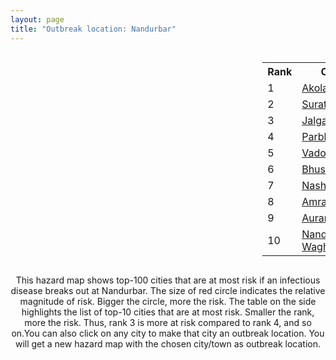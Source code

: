 ```yaml
---
layout: page
title: "Outbreak location: Nandurbar"
---
```

<div style="width: 100%; overflow: auto;">
<div style="width: 75%; float: left;">
<div id="mapid">
<script src="https://buda-magenta.github.io/hazard_map/load_map.js"></script>

<script>
var marker_outbreak = L.marker([21.365999, 74.284004],{"autoPan": true}).addTo(map); marker_outbreak.bindTooltip("Nandurbar").openTooltip();

var circle_1 = L.circle([20.761862, 77.192172], {"pane": "markerPane", "color": "red", "fill": true, "fillOpacity": 0.2, "fillRule": "evenodd", "lineCap": "round", "lineJoin": "round", "opacity": 1.0, "radius": 217238, "stroke": true, "weight": 3}).addTo(map);
circle_1.bindTooltip("Akola<br>rank: 1<br>hazard index: 0.217239")
circle_1.bindPopup('<a href="https://buda-magenta.github.io/hazard_map/Akola">Akola</a>')

var circle_2 = L.circle([21.170200, 72.831100], {"pane": "markerPane", "color": "red", "fill": true, "fillOpacity": 0.2, "fillRule": "evenodd", "lineCap": "round", "lineJoin": "round", "opacity": 1.0, "radius": 42120, "stroke": true, "weight": 3}).addTo(map);
circle_2.bindTooltip("Surat<br>rank: 2<br>hazard index: 0.042121")
circle_2.bindPopup('<a href="https://buda-magenta.github.io/hazard_map/Surat">Surat</a>')

var circle_3 = L.circle([20.843512, 75.525927], {"pane": "markerPane", "color": "red", "fill": true, "fillOpacity": 0.2, "fillRule": "evenodd", "lineCap": "round", "lineJoin": "round", "opacity": 1.0, "radius": 28549, "stroke": true, "weight": 3}).addTo(map);
circle_3.bindTooltip("Jalgaon<br>rank: 3<br>hazard index: 0.028550")
circle_3.bindPopup('<a href="https://buda-magenta.github.io/hazard_map/Jalgaon">Jalgaon</a>')

var circle_4 = L.circle([19.290314, 76.602903], {"pane": "markerPane", "color": "red", "fill": true, "fillOpacity": 0.2, "fillRule": "evenodd", "lineCap": "round", "lineJoin": "round", "opacity": 1.0, "radius": 17921, "stroke": true, "weight": 3}).addTo(map);
circle_4.bindTooltip("Parbhani<br>rank: 4<br>hazard index: 0.017921")
circle_4.bindPopup('<a href="https://buda-magenta.github.io/hazard_map/Parbhani">Parbhani</a>')

var circle_5 = L.circle([22.297314, 73.194257], {"pane": "markerPane", "color": "red", "fill": true, "fillOpacity": 0.2, "fillRule": "evenodd", "lineCap": "round", "lineJoin": "round", "opacity": 1.0, "radius": 12074, "stroke": true, "weight": 3}).addTo(map);
circle_5.bindTooltip("Vadodara<br>rank: 5<br>hazard index: 0.012074")
circle_5.bindPopup('<a href="https://buda-magenta.github.io/hazard_map/Vadodara">Vadodara</a>')

var circle_6 = L.circle([20.993276, 75.839983], {"pane": "markerPane", "color": "red", "fill": true, "fillOpacity": 0.2, "fillRule": "evenodd", "lineCap": "round", "lineJoin": "round", "opacity": 1.0, "radius": 11669, "stroke": true, "weight": 3}).addTo(map);
circle_6.bindTooltip("Bhusawal<br>rank: 6<br>hazard index: 0.011669")
circle_6.bindPopup('<a href="https://buda-magenta.github.io/hazard_map/Bhusawal">Bhusawal</a>')

var circle_7 = L.circle([20.011247, 73.790236], {"pane": "markerPane", "color": "red", "fill": true, "fillOpacity": 0.2, "fillRule": "evenodd", "lineCap": "round", "lineJoin": "round", "opacity": 1.0, "radius": 10379, "stroke": true, "weight": 3}).addTo(map);
circle_7.bindTooltip("Nashik<br>rank: 7<br>hazard index: 0.010380")
circle_7.bindPopup('<a href="https://buda-magenta.github.io/hazard_map/Nashik">Nashik</a>')

var circle_8 = L.circle([21.154541, 77.644296], {"pane": "markerPane", "color": "red", "fill": true, "fillOpacity": 0.2, "fillRule": "evenodd", "lineCap": "round", "lineJoin": "round", "opacity": 1.0, "radius": 8374, "stroke": true, "weight": 3}).addTo(map);
circle_8.bindTooltip("Amravati<br>rank: 8<br>hazard index: 0.008375")
circle_8.bindPopup('<a href="https://buda-magenta.github.io/hazard_map/Amravati">Amravati</a>')

var circle_9 = L.circle([19.877263, 75.339024], {"pane": "markerPane", "color": "red", "fill": true, "fillOpacity": 0.2, "fillRule": "evenodd", "lineCap": "round", "lineJoin": "round", "opacity": 1.0, "radius": 8203, "stroke": true, "weight": 3}).addTo(map);
circle_9.bindTooltip("Aurangabad<br>rank: 9<br>hazard index: 0.008203")
circle_9.bindPopup('<a href="https://buda-magenta.github.io/hazard_map/Aurangabad">Aurangabad</a>')

var circle_10 = L.circle([19.169335, 77.311013], {"pane": "markerPane", "color": "red", "fill": true, "fillOpacity": 0.2, "fillRule": "evenodd", "lineCap": "round", "lineJoin": "round", "opacity": 1.0, "radius": 5982, "stroke": true, "weight": 3}).addTo(map);
circle_10.bindTooltip("Nanded Waghala<br>rank: 10<br>hazard index: 0.005982")
circle_10.bindPopup('<a href="https://buda-magenta.github.io/hazard_map/Nanded_Waghala">Nanded Waghala</a>')

var circle_11 = L.circle([21.149813, 79.082056], {"pane": "markerPane", "color": "red", "fill": true, "fillOpacity": 0.2, "fillRule": "evenodd", "lineCap": "round", "lineJoin": "round", "opacity": 1.0, "radius": 3622, "stroke": true, "weight": 3}).addTo(map);
circle_11.bindTooltip("Nagpur<br>rank: 11<br>hazard index: 0.003622")
circle_11.bindPopup('<a href="https://buda-magenta.github.io/hazard_map/Nagpur">Nagpur</a>')

var circle_12 = L.circle([20.259399, 76.976203], {"pane": "markerPane", "color": "red", "fill": true, "fillOpacity": 0.2, "fillRule": "evenodd", "lineCap": "round", "lineJoin": "round", "opacity": 1.0, "radius": 3535, "stroke": true, "weight": 3}).addTo(map);
circle_12.bindTooltip("Malegaon<br>rank: 12<br>hazard index: 0.003536")
circle_12.bindPopup('<a href="https://buda-magenta.github.io/hazard_map/Malegaon">Malegaon</a>')

var circle_13 = L.circle([19.075990, 72.877393], {"pane": "markerPane", "color": "red", "fill": true, "fillOpacity": 0.2, "fillRule": "evenodd", "lineCap": "round", "lineJoin": "round", "opacity": 1.0, "radius": 2970, "stroke": true, "weight": 3}).addTo(map);
circle_13.bindTooltip("Mumbai<br>rank: 13<br>hazard index: 0.002971")
circle_13.bindPopup('<a href="https://buda-magenta.github.io/hazard_map/Mumbai">Mumbai</a>')

var circle_14 = L.circle([20.030976, 79.358139], {"pane": "markerPane", "color": "red", "fill": true, "fillOpacity": 0.2, "fillRule": "evenodd", "lineCap": "round", "lineJoin": "round", "opacity": 1.0, "radius": 2729, "stroke": true, "weight": 3}).addTo(map);
circle_14.bindTooltip("Chandrapur<br>rank: 14<br>hazard index: 0.002729")
circle_14.bindPopup('<a href="https://buda-magenta.github.io/hazard_map/Chandrapur">Chandrapur</a>')

var circle_15 = L.circle([16.850253, 74.594888], {"pane": "markerPane", "color": "red", "fill": true, "fillOpacity": 0.2, "fillRule": "evenodd", "lineCap": "round", "lineJoin": "round", "opacity": 1.0, "radius": 2541, "stroke": true, "weight": 3}).addTo(map);
circle_15.bindTooltip("Sangli<br>rank: 15<br>hazard index: 0.002542")
circle_15.bindPopup('<a href="https://buda-magenta.github.io/hazard_map/Sangli">Sangli</a>')

var circle_16 = L.circle([20.825623, 78.613146], {"pane": "markerPane", "color": "red", "fill": true, "fillOpacity": 0.2, "fillRule": "evenodd", "lineCap": "round", "lineJoin": "round", "opacity": 1.0, "radius": 2229, "stroke": true, "weight": 3}).addTo(map);
circle_16.bindTooltip("Wardha<br>rank: 16<br>hazard index: 0.002230")
circle_16.bindPopup('<a href="https://buda-magenta.github.io/hazard_map/Wardha">Wardha</a>')

var circle_17 = L.circle([23.021624, 72.579707], {"pane": "markerPane", "color": "red", "fill": true, "fillOpacity": 0.2, "fillRule": "evenodd", "lineCap": "round", "lineJoin": "round", "opacity": 1.0, "radius": 2026, "stroke": true, "weight": 3}).addTo(map);
circle_17.bindTooltip("Ahmedabad<br>rank: 17<br>hazard index: 0.002027")
circle_17.bindPopup('<a href="https://buda-magenta.github.io/hazard_map/Ahmedabad">Ahmedabad</a>')

var circle_18 = L.circle([21.818774, 75.606458], {"pane": "markerPane", "color": "red", "fill": true, "fillOpacity": 0.2, "fillRule": "evenodd", "lineCap": "round", "lineJoin": "round", "opacity": 1.0, "radius": 1969, "stroke": true, "weight": 3}).addTo(map);
circle_18.bindTooltip("Khargone<br>rank: 18<br>hazard index: 0.001969")
circle_18.bindPopup('<a href="https://buda-magenta.github.io/hazard_map/Khargone">Khargone</a>')

var circle_19 = L.circle([19.918233, 75.868625], {"pane": "markerPane", "color": "red", "fill": true, "fillOpacity": 0.2, "fillRule": "evenodd", "lineCap": "round", "lineJoin": "round", "opacity": 1.0, "radius": 1681, "stroke": true, "weight": 3}).addTo(map);
circle_19.bindTooltip("Jalna<br>rank: 19<br>hazard index: 0.001682")
circle_19.bindPopup('<a href="https://buda-magenta.github.io/hazard_map/Jalna">Jalna</a>')

var circle_20 = L.circle([22.558499, 72.962563], {"pane": "markerPane", "color": "red", "fill": true, "fillOpacity": 0.2, "fillRule": "evenodd", "lineCap": "round", "lineJoin": "round", "opacity": 1.0, "radius": 1418, "stroke": true, "weight": 3}).addTo(map);
circle_20.bindTooltip("Anand<br>rank: 20<br>hazard index: 0.001419")
circle_20.bindPopup('<a href="https://buda-magenta.github.io/hazard_map/Anand">Anand</a>')

var circle_21 = L.circle([18.521428, 73.854454], {"pane": "markerPane", "color": "red", "fill": true, "fillOpacity": 0.2, "fillRule": "evenodd", "lineCap": "round", "lineJoin": "round", "opacity": 1.0, "radius": 1217, "stroke": true, "weight": 3}).addTo(map);
circle_21.bindTooltip("Pune<br>rank: 21<br>hazard index: 0.001217")
circle_21.bindPopup('<a href="https://buda-magenta.github.io/hazard_map/Pune">Pune</a>')

var circle_22 = L.circle([21.750000, 73.000000], {"pane": "markerPane", "color": "red", "fill": true, "fillOpacity": 0.2, "fillRule": "evenodd", "lineCap": "round", "lineJoin": "round", "opacity": 1.0, "radius": 1204, "stroke": true, "weight": 3}).addTo(map);
circle_22.bindTooltip("Bharuch<br>rank: 22<br>hazard index: 0.001204")
circle_22.bindPopup('<a href="https://buda-magenta.github.io/hazard_map/Bharuch">Bharuch</a>')

var circle_23 = L.circle([20.952407, 72.932383], {"pane": "markerPane", "color": "red", "fill": true, "fillOpacity": 0.2, "fillRule": "evenodd", "lineCap": "round", "lineJoin": "round", "opacity": 1.0, "radius": 1120, "stroke": true, "weight": 3}).addTo(map);
circle_23.bindTooltip("Navsari<br>rank: 23<br>hazard index: 0.001121")
circle_23.bindPopup('<a href="https://buda-magenta.github.io/hazard_map/Navsari">Navsari</a>')

var circle_24 = L.circle([17.388786, 78.461065], {"pane": "markerPane", "color": "red", "fill": true, "fillOpacity": 0.2, "fillRule": "evenodd", "lineCap": "round", "lineJoin": "round", "opacity": 1.0, "radius": 1098, "stroke": true, "weight": 3}).addTo(map);
circle_24.bindTooltip("Hyderabad<br>rank: 24<br>hazard index: 0.001098")
circle_24.bindPopup('<a href="https://buda-magenta.github.io/hazard_map/Hyderabad">Hyderabad</a>')

var circle_25 = L.circle([22.778500, 73.624516], {"pane": "markerPane", "color": "red", "fill": true, "fillOpacity": 0.2, "fillRule": "evenodd", "lineCap": "round", "lineJoin": "round", "opacity": 1.0, "radius": 999, "stroke": true, "weight": 3}).addTo(map);
circle_25.bindTooltip("Godhra<br>rank: 25<br>hazard index: 0.000999")
circle_25.bindPopup('<a href="https://buda-magenta.github.io/hazard_map/Godhra">Godhra</a>')

var circle_26 = L.circle([23.160894, 79.949770], {"pane": "markerPane", "color": "red", "fill": true, "fillOpacity": 0.2, "fillRule": "evenodd", "lineCap": "round", "lineJoin": "round", "opacity": 1.0, "radius": 875, "stroke": true, "weight": 3}).addTo(map);
circle_26.bindTooltip("Jabalpur<br>rank: 26<br>hazard index: 0.000875")
circle_26.bindPopup('<a href="https://buda-magenta.github.io/hazard_map/Jabalpur">Jabalpur</a>')

var circle_27 = L.circle([19.794750, 75.077922], {"pane": "markerPane", "color": "red", "fill": true, "fillOpacity": 0.2, "fillRule": "evenodd", "lineCap": "round", "lineJoin": "round", "opacity": 1.0, "radius": 831, "stroke": true, "weight": 3}).addTo(map);
circle_27.bindTooltip("Gangapur<br>rank: 27<br>hazard index: 0.000831")
circle_27.bindPopup('<a href="https://buda-magenta.github.io/hazard_map/Gangapur">Gangapur</a>')

var circle_28 = L.circle([20.432402, 73.141172], {"pane": "markerPane", "color": "red", "fill": true, "fillOpacity": 0.2, "fillRule": "evenodd", "lineCap": "round", "lineJoin": "round", "opacity": 1.0, "radius": 819, "stroke": true, "weight": 3}).addTo(map);
circle_28.bindTooltip("Valsad<br>rank: 28<br>hazard index: 0.000820")
circle_28.bindPopup('<a href="https://buda-magenta.github.io/hazard_map/Valsad">Valsad</a>')

var circle_29 = L.circle([25.438130, 81.833800], {"pane": "markerPane", "color": "red", "fill": true, "fillOpacity": 0.2, "fillRule": "evenodd", "lineCap": "round", "lineJoin": "round", "opacity": 1.0, "radius": 816, "stroke": true, "weight": 3}).addTo(map);
circle_29.bindTooltip("Allahabad<br>rank: 29<br>hazard index: 0.000817")
circle_29.bindPopup('<a href="https://buda-magenta.github.io/hazard_map/Allahabad">Allahabad</a>')

var circle_30 = L.circle([21.145629, 80.268387], {"pane": "markerPane", "color": "red", "fill": true, "fillOpacity": 0.2, "fillRule": "evenodd", "lineCap": "round", "lineJoin": "round", "opacity": 1.0, "radius": 810, "stroke": true, "weight": 3}).addTo(map);
circle_30.bindTooltip("Gondiya<br>rank: 30<br>hazard index: 0.000811")
circle_30.bindPopup('<a href="https://buda-magenta.github.io/hazard_map/Gondiya">Gondiya</a>')

var circle_31 = L.circle([22.610318, 73.461706], {"pane": "markerPane", "color": "red", "fill": true, "fillOpacity": 0.2, "fillRule": "evenodd", "lineCap": "round", "lineJoin": "round", "opacity": 1.0, "radius": 782, "stroke": true, "weight": 3}).addTo(map);
circle_31.bindTooltip("Kalol<br>rank: 31<br>hazard index: 0.000783")
circle_31.bindPopup('<a href="https://buda-magenta.github.io/hazard_map/Kalol">Kalol</a>')

var circle_32 = L.circle([25.335649, 83.007629], {"pane": "markerPane", "color": "red", "fill": true, "fillOpacity": 0.2, "fillRule": "evenodd", "lineCap": "round", "lineJoin": "round", "opacity": 1.0, "radius": 656, "stroke": true, "weight": 3}).addTo(map);
circle_32.bindTooltip("Varanasi<br>rank: 32<br>hazard index: 0.000657")
circle_32.bindPopup('<a href="https://buda-magenta.github.io/hazard_map/Varanasi">Varanasi</a>')

var circle_33 = L.circle([22.541418, 88.357691], {"pane": "markerPane", "color": "red", "fill": true, "fillOpacity": 0.2, "fillRule": "evenodd", "lineCap": "round", "lineJoin": "round", "opacity": 1.0, "radius": 631, "stroke": true, "weight": 3}).addTo(map);
circle_33.bindTooltip("Kolkata<br>rank: 33<br>hazard index: 0.000632")
circle_33.bindPopup('<a href="https://buda-magenta.github.io/hazard_map/Kolkata">Kolkata</a>')

var circle_34 = L.circle([22.720362, 75.868200], {"pane": "markerPane", "color": "red", "fill": true, "fillOpacity": 0.2, "fillRule": "evenodd", "lineCap": "round", "lineJoin": "round", "opacity": 1.0, "radius": 626, "stroke": true, "weight": 3}).addTo(map);
circle_34.bindTooltip("Indore<br>rank: 34<br>hazard index: 0.000627")
circle_34.bindPopup('<a href="https://buda-magenta.github.io/hazard_map/Indore">Indore</a>')

var circle_35 = L.circle([21.977864, 76.568828], {"pane": "markerPane", "color": "red", "fill": true, "fillOpacity": 0.2, "fillRule": "evenodd", "lineCap": "round", "lineJoin": "round", "opacity": 1.0, "radius": 608, "stroke": true, "weight": 3}).addTo(map);
circle_35.bindTooltip("Khandwa<br>rank: 35<br>hazard index: 0.000608")
circle_35.bindPopup('<a href="https://buda-magenta.github.io/hazard_map/Khandwa">Khandwa</a>')

var circle_36 = L.circle([18.351469, 76.755121], {"pane": "markerPane", "color": "red", "fill": true, "fillOpacity": 0.2, "fillRule": "evenodd", "lineCap": "round", "lineJoin": "round", "opacity": 1.0, "radius": 604, "stroke": true, "weight": 3}).addTo(map);
circle_36.bindTooltip("Latur<br>rank: 36<br>hazard index: 0.000605")
circle_36.bindPopup('<a href="https://buda-magenta.github.io/hazard_map/Latur">Latur</a>')

var circle_37 = L.circle([19.439885, 72.880383], {"pane": "markerPane", "color": "red", "fill": true, "fillOpacity": 0.2, "fillRule": "evenodd", "lineCap": "round", "lineJoin": "round", "opacity": 1.0, "radius": 562, "stroke": true, "weight": 3}).addTo(map);
circle_37.bindTooltip("Vasai<br>rank: 37<br>hazard index: 0.000562")
circle_37.bindPopup('<a href="https://buda-magenta.github.io/hazard_map/Vasai">Vasai</a>')

var circle_38 = L.circle([28.651718, 77.221939], {"pane": "markerPane", "color": "red", "fill": true, "fillOpacity": 0.2, "fillRule": "evenodd", "lineCap": "round", "lineJoin": "round", "opacity": 1.0, "radius": 513, "stroke": true, "weight": 3}).addTo(map);
circle_38.bindTooltip("Delhi<br>rank: 38<br>hazard index: 0.000513")
circle_38.bindPopup('<a href="https://buda-magenta.github.io/hazard_map/Delhi">Delhi</a>')

var circle_39 = L.circle([19.500000, 78.500000], {"pane": "markerPane", "color": "red", "fill": true, "fillOpacity": 0.2, "fillRule": "evenodd", "lineCap": "round", "lineJoin": "round", "opacity": 1.0, "radius": 513, "stroke": true, "weight": 3}).addTo(map);
circle_39.bindTooltip("Adilabad<br>rank: 39<br>hazard index: 0.000513")
circle_39.bindPopup('<a href="https://buda-magenta.github.io/hazard_map/Adilabad">Adilabad</a>')

var circle_40 = L.circle([20.475195, 78.742396], {"pane": "markerPane", "color": "red", "fill": true, "fillOpacity": 0.2, "fillRule": "evenodd", "lineCap": "round", "lineJoin": "round", "opacity": 1.0, "radius": 493, "stroke": true, "weight": 3}).addTo(map);
circle_40.bindTooltip("Hinganghat<br>rank: 40<br>hazard index: 0.000494")
circle_40.bindPopup('<a href="https://buda-magenta.github.io/hazard_map/Hinganghat">Hinganghat</a>')

var circle_41 = L.circle([20.325704, 78.116914], {"pane": "markerPane", "color": "red", "fill": true, "fillOpacity": 0.2, "fillRule": "evenodd", "lineCap": "round", "lineJoin": "round", "opacity": 1.0, "radius": 462, "stroke": true, "weight": 3}).addTo(map);
circle_41.bindTooltip("Yavatmal<br>rank: 41<br>hazard index: 0.000463")
circle_41.bindPopup('<a href="https://buda-magenta.github.io/hazard_map/Yavatmal">Yavatmal</a>')

var circle_42 = L.circle([21.237947, 81.633683], {"pane": "markerPane", "color": "red", "fill": true, "fillOpacity": 0.2, "fillRule": "evenodd", "lineCap": "round", "lineJoin": "round", "opacity": 1.0, "radius": 389, "stroke": true, "weight": 3}).addTo(map);
circle_42.bindTooltip("Raipur<br>rank: 42<br>hazard index: 0.000389")
circle_42.bindPopup('<a href="https://buda-magenta.github.io/hazard_map/Raipur">Raipur</a>')

var circle_43 = L.circle([21.879616, 77.875681], {"pane": "markerPane", "color": "red", "fill": true, "fillOpacity": 0.2, "fillRule": "evenodd", "lineCap": "round", "lineJoin": "round", "opacity": 1.0, "radius": 374, "stroke": true, "weight": 3}).addTo(map);
circle_43.bindTooltip("Betul<br>rank: 43<br>hazard index: 0.000374")
circle_43.bindPopup('<a href="https://buda-magenta.github.io/hazard_map/Betul">Betul</a>')

var circle_44 = L.circle([21.771884, 72.141645], {"pane": "markerPane", "color": "red", "fill": true, "fillOpacity": 0.2, "fillRule": "evenodd", "lineCap": "round", "lineJoin": "round", "opacity": 1.0, "radius": 373, "stroke": true, "weight": 3}).addTo(map);
circle_44.bindTooltip("Bhavnagar<br>rank: 44<br>hazard index: 0.000374")
circle_44.bindPopup('<a href="https://buda-magenta.github.io/hazard_map/Bhavnagar">Bhavnagar</a>')

var circle_45 = L.circle([26.055318, 82.993139], {"pane": "markerPane", "color": "red", "fill": true, "fillOpacity": 0.2, "fillRule": "evenodd", "lineCap": "round", "lineJoin": "round", "opacity": 1.0, "radius": 358, "stroke": true, "weight": 3}).addTo(map);
circle_45.bindTooltip("Nizamabad<br>rank: 45<br>hazard index: 0.000358")
circle_45.bindPopup('<a href="https://buda-magenta.github.io/hazard_map/Nizamabad">Nizamabad</a>')

var circle_46 = L.circle([13.083694, 80.270186], {"pane": "markerPane", "color": "red", "fill": true, "fillOpacity": 0.2, "fillRule": "evenodd", "lineCap": "round", "lineJoin": "round", "opacity": 1.0, "radius": 321, "stroke": true, "weight": 3}).addTo(map);
circle_46.bindTooltip("Chennai<br>rank: 46<br>hazard index: 0.000322")
circle_46.bindPopup('<a href="https://buda-magenta.github.io/hazard_map/Chennai">Chennai</a>')

var circle_47 = L.circle([15.857267, 74.506934], {"pane": "markerPane", "color": "red", "fill": true, "fillOpacity": 0.2, "fillRule": "evenodd", "lineCap": "round", "lineJoin": "round", "opacity": 1.0, "radius": 292, "stroke": true, "weight": 3}).addTo(map);
circle_47.bindTooltip("Belgaum<br>rank: 47<br>hazard index: 0.000293")
circle_47.bindPopup('<a href="https://buda-magenta.github.io/hazard_map/Belgaum">Belgaum</a>')

var circle_48 = L.circle([24.500000, 81.000000], {"pane": "markerPane", "color": "red", "fill": true, "fillOpacity": 0.2, "fillRule": "evenodd", "lineCap": "round", "lineJoin": "round", "opacity": 1.0, "radius": 232, "stroke": true, "weight": 3}).addTo(map);
circle_48.bindTooltip("Satna<br>rank: 48<br>hazard index: 0.000233")
circle_48.bindPopup('<a href="https://buda-magenta.github.io/hazard_map/Satna">Satna</a>')

var circle_49 = L.circle([22.689507, 72.871520], {"pane": "markerPane", "color": "red", "fill": true, "fillOpacity": 0.2, "fillRule": "evenodd", "lineCap": "round", "lineJoin": "round", "opacity": 1.0, "radius": 230, "stroke": true, "weight": 3}).addTo(map);
circle_49.bindTooltip("Nadiad<br>rank: 49<br>hazard index: 0.000231")
circle_49.bindPopup('<a href="https://buda-magenta.github.io/hazard_map/Nadiad">Nadiad</a>')

var circle_50 = L.circle([25.609324, 85.123525], {"pane": "markerPane", "color": "red", "fill": true, "fillOpacity": 0.2, "fillRule": "evenodd", "lineCap": "round", "lineJoin": "round", "opacity": 1.0, "radius": 211, "stroke": true, "weight": 3}).addTo(map);
circle_50.bindTooltip("Patna<br>rank: 50<br>hazard index: 0.000212")
circle_50.bindPopup('<a href="https://buda-magenta.github.io/hazard_map/Patna">Patna</a>')

var circle_51 = L.circle([18.182992, 75.743925], {"pane": "markerPane", "color": "red", "fill": true, "fillOpacity": 0.2, "fillRule": "evenodd", "lineCap": "round", "lineJoin": "round", "opacity": 1.0, "radius": 187, "stroke": true, "weight": 3}).addTo(map);
circle_51.bindTooltip("Barshi<br>rank: 51<br>hazard index: 0.000187")
circle_51.bindPopup('<a href="https://buda-magenta.github.io/hazard_map/Barshi">Barshi</a>')

var circle_52 = L.circle([26.269722, 82.994425], {"pane": "markerPane", "color": "red", "fill": true, "fillOpacity": 0.2, "fillRule": "evenodd", "lineCap": "round", "lineJoin": "round", "opacity": 1.0, "radius": 185, "stroke": true, "weight": 3}).addTo(map);
circle_52.bindTooltip("Burhanpur<br>rank: 52<br>hazard index: 0.000185")
circle_52.bindPopup('<a href="https://buda-magenta.github.io/hazard_map/Burhanpur">Burhanpur</a>')

var circle_53 = L.circle([16.508759, 80.618510], {"pane": "markerPane", "color": "red", "fill": true, "fillOpacity": 0.2, "fillRule": "evenodd", "lineCap": "round", "lineJoin": "round", "opacity": 1.0, "radius": 184, "stroke": true, "weight": 3}).addTo(map);
circle_53.bindTooltip("Vijayawada<br>rank: 53<br>hazard index: 0.000184")
circle_53.bindPopup('<a href="https://buda-magenta.github.io/hazard_map/Vijayawada">Vijayawada</a>')

var circle_54 = L.circle([19.250000, 74.750000], {"pane": "markerPane", "color": "red", "fill": true, "fillOpacity": 0.2, "fillRule": "evenodd", "lineCap": "round", "lineJoin": "round", "opacity": 1.0, "radius": 177, "stroke": true, "weight": 3}).addTo(map);
circle_54.bindTooltip("Ahmadnagar<br>rank: 54<br>hazard index: 0.000178")
circle_54.bindPopup('<a href="https://buda-magenta.github.io/hazard_map/Ahmadnagar">Ahmadnagar</a>')

var circle_55 = L.circle([18.169844, 76.117963], {"pane": "markerPane", "color": "red", "fill": true, "fillOpacity": 0.2, "fillRule": "evenodd", "lineCap": "round", "lineJoin": "round", "opacity": 1.0, "radius": 177, "stroke": true, "weight": 3}).addTo(map);
circle_55.bindTooltip("Osmanabad<br>rank: 55<br>hazard index: 0.000177")
circle_55.bindPopup('<a href="https://buda-magenta.github.io/hazard_map/Osmanabad">Osmanabad</a>')

var circle_56 = L.circle([19.194329, 72.970178], {"pane": "markerPane", "color": "red", "fill": true, "fillOpacity": 0.2, "fillRule": "evenodd", "lineCap": "round", "lineJoin": "round", "opacity": 1.0, "radius": 166, "stroke": true, "weight": 3}).addTo(map);
circle_56.bindTooltip("Thane<br>rank: 56<br>hazard index: 0.000166")
circle_56.bindPopup('<a href="https://buda-magenta.github.io/hazard_map/Thane">Thane</a>')

var circle_57 = L.circle([16.702841, 74.240533], {"pane": "markerPane", "color": "red", "fill": true, "fillOpacity": 0.2, "fillRule": "evenodd", "lineCap": "round", "lineJoin": "round", "opacity": 1.0, "radius": 165, "stroke": true, "weight": 3}).addTo(map);
circle_57.bindTooltip("Kolhapur<br>rank: 57<br>hazard index: 0.000166")
circle_57.bindPopup('<a href="https://buda-magenta.github.io/hazard_map/Kolhapur">Kolhapur</a>')

var circle_58 = L.circle([15.351838, 75.137985], {"pane": "markerPane", "color": "red", "fill": true, "fillOpacity": 0.2, "fillRule": "evenodd", "lineCap": "round", "lineJoin": "round", "opacity": 1.0, "radius": 157, "stroke": true, "weight": 3}).addTo(map);
circle_58.bindTooltip("Hubli<br>rank: 58<br>hazard index: 0.000157")
circle_58.bindPopup('<a href="https://buda-magenta.github.io/hazard_map/Hubli">Hubli</a>')

var circle_59 = L.circle([21.199035, 81.397955], {"pane": "markerPane", "color": "red", "fill": true, "fillOpacity": 0.2, "fillRule": "evenodd", "lineCap": "round", "lineJoin": "round", "opacity": 1.0, "radius": 131, "stroke": true, "weight": 3}).addTo(map);
circle_59.bindTooltip("Durg<br>rank: 59<br>hazard index: 0.000132")
circle_59.bindPopup('<a href="https://buda-magenta.github.io/hazard_map/Durg">Durg</a>')

var circle_60 = L.circle([26.915458, 75.818982], {"pane": "markerPane", "color": "red", "fill": true, "fillOpacity": 0.2, "fillRule": "evenodd", "lineCap": "round", "lineJoin": "round", "opacity": 1.0, "radius": 121, "stroke": true, "weight": 3}).addTo(map);
circle_60.bindTooltip("Jaipur<br>rank: 60<br>hazard index: 0.000122")
circle_60.bindPopup('<a href="https://buda-magenta.github.io/hazard_map/Jaipur">Jaipur</a>')

var circle_61 = L.circle([18.761516, 79.478785], {"pane": "markerPane", "color": "red", "fill": true, "fillOpacity": 0.2, "fillRule": "evenodd", "lineCap": "round", "lineJoin": "round", "opacity": 1.0, "radius": 115, "stroke": true, "weight": 3}).addTo(map);
circle_61.bindTooltip("Ramagundam<br>rank: 61<br>hazard index: 0.000116")
circle_61.bindPopup('<a href="https://buda-magenta.github.io/hazard_map/Ramagundam">Ramagundam</a>')

var circle_62 = L.circle([17.849907, 75.276320], {"pane": "markerPane", "color": "red", "fill": true, "fillOpacity": 0.2, "fillRule": "evenodd", "lineCap": "round", "lineJoin": "round", "opacity": 1.0, "radius": 112, "stroke": true, "weight": 3}).addTo(map);
circle_62.bindTooltip("Solapur<br>rank: 62<br>hazard index: 0.000112")
circle_62.bindPopup('<a href="https://buda-magenta.github.io/hazard_map/Solapur">Solapur</a>')

var circle_63 = L.circle([17.980609, 79.598212], {"pane": "markerPane", "color": "red", "fill": true, "fillOpacity": 0.2, "fillRule": "evenodd", "lineCap": "round", "lineJoin": "round", "opacity": 1.0, "radius": 109, "stroke": true, "weight": 3}).addTo(map);
circle_63.bindTooltip("Warangal<br>rank: 63<br>hazard index: 0.000109")
circle_63.bindPopup('<a href="https://buda-magenta.github.io/hazard_map/Warangal">Warangal</a>')

var circle_64 = L.circle([22.305199, 70.802833], {"pane": "markerPane", "color": "red", "fill": true, "fillOpacity": 0.2, "fillRule": "evenodd", "lineCap": "round", "lineJoin": "round", "opacity": 1.0, "radius": 103, "stroke": true, "weight": 3}).addTo(map);
circle_64.bindTooltip("Rajkot<br>rank: 64<br>hazard index: 0.000104")
circle_64.bindPopup('<a href="https://buda-magenta.github.io/hazard_map/Rajkot">Rajkot</a>')

var circle_65 = L.circle([12.979120, 77.591300], {"pane": "markerPane", "color": "red", "fill": true, "fillOpacity": 0.2, "fillRule": "evenodd", "lineCap": "round", "lineJoin": "round", "opacity": 1.0, "radius": 100, "stroke": true, "weight": 3}).addTo(map);
circle_65.bindTooltip("Bangalore<br>rank: 65<br>hazard index: 0.000101")
circle_65.bindPopup('<a href="https://buda-magenta.github.io/hazard_map/Bangalore">Bangalore</a>')

var circle_66 = L.circle([22.383333, 82.133333], {"pane": "markerPane", "color": "red", "fill": true, "fillOpacity": 0.2, "fillRule": "evenodd", "lineCap": "round", "lineJoin": "round", "opacity": 1.0, "radius": 98, "stroke": true, "weight": 3}).addTo(map);
circle_66.bindTooltip("Bilaspur<br>rank: 66<br>hazard index: 0.000098")
circle_66.bindPopup('<a href="https://buda-magenta.github.io/hazard_map/Bilaspur">Bilaspur</a>')

var circle_67 = L.circle([17.723128, 83.301284], {"pane": "markerPane", "color": "red", "fill": true, "fillOpacity": 0.2, "fillRule": "evenodd", "lineCap": "round", "lineJoin": "round", "opacity": 1.0, "radius": 90, "stroke": true, "weight": 3}).addTo(map);
circle_67.bindTooltip("Visakhapatnam<br>rank: 67<br>hazard index: 0.000090")
circle_67.bindPopup('<a href="https://buda-magenta.github.io/hazard_map/Visakhapatnam">Visakhapatnam</a>')

var circle_68 = L.circle([23.666667, 72.500000], {"pane": "markerPane", "color": "red", "fill": true, "fillOpacity": 0.2, "fillRule": "evenodd", "lineCap": "round", "lineJoin": "round", "opacity": 1.0, "radius": 89, "stroke": true, "weight": 3}).addTo(map);
circle_68.bindTooltip("Mahesana<br>rank: 68<br>hazard index: 0.000089")
circle_68.bindPopup('<a href="https://buda-magenta.github.io/hazard_map/Mahesana">Mahesana</a>')

var circle_69 = L.circle([21.200996, 81.335426], {"pane": "markerPane", "color": "red", "fill": true, "fillOpacity": 0.2, "fillRule": "evenodd", "lineCap": "round", "lineJoin": "round", "opacity": 1.0, "radius": 88, "stroke": true, "weight": 3}).addTo(map);
circle_69.bindTooltip("Bhilai Nagar<br>rank: 69<br>hazard index: 0.000089")
circle_69.bindPopup('<a href="https://buda-magenta.github.io/hazard_map/Bhilai_Nagar">Bhilai Nagar</a>')

var circle_70 = L.circle([22.801519, 86.202958], {"pane": "markerPane", "color": "red", "fill": true, "fillOpacity": 0.2, "fillRule": "evenodd", "lineCap": "round", "lineJoin": "round", "opacity": 1.0, "radius": 85, "stroke": true, "weight": 3}).addTo(map);
circle_70.bindTooltip("Jamshedpur<br>rank: 70<br>hazard index: 0.000086")
circle_70.bindPopup('<a href="https://buda-magenta.github.io/hazard_map/Jamshedpur">Jamshedpur</a>')

var circle_71 = L.circle([20.266777, 85.843559], {"pane": "markerPane", "color": "red", "fill": true, "fillOpacity": 0.2, "fillRule": "evenodd", "lineCap": "round", "lineJoin": "round", "opacity": 1.0, "radius": 85, "stroke": true, "weight": 3}).addTo(map);
circle_71.bindTooltip("Bhubaneswar<br>rank: 71<br>hazard index: 0.000085")
circle_71.bindPopup('<a href="https://buda-magenta.github.io/hazard_map/Bhubaneswar">Bhubaneswar</a>')

var circle_72 = L.circle([22.168600, 71.668500], {"pane": "markerPane", "color": "red", "fill": true, "fillOpacity": 0.2, "fillRule": "evenodd", "lineCap": "round", "lineJoin": "round", "opacity": 1.0, "radius": 80, "stroke": true, "weight": 3}).addTo(map);
circle_72.bindTooltip("Botad<br>rank: 72<br>hazard index: 0.000081")
circle_72.bindPopup('<a href="https://buda-magenta.github.io/hazard_map/Botad">Botad</a>')

var circle_73 = L.circle([23.258486, 77.401989], {"pane": "markerPane", "color": "red", "fill": true, "fillOpacity": 0.2, "fillRule": "evenodd", "lineCap": "round", "lineJoin": "round", "opacity": 1.0, "radius": 79, "stroke": true, "weight": 3}).addTo(map);
circle_73.bindTooltip("Bhopal<br>rank: 73<br>hazard index: 0.000080")
circle_73.bindPopup('<a href="https://buda-magenta.github.io/hazard_map/Bhopal">Bhopal</a>')

var circle_74 = L.circle([20.972740, 80.691555], {"pane": "markerPane", "color": "red", "fill": true, "fillOpacity": 0.2, "fillRule": "evenodd", "lineCap": "round", "lineJoin": "round", "opacity": 1.0, "radius": 78, "stroke": true, "weight": 3}).addTo(map);
circle_74.bindTooltip("Rajnandgaon<br>rank: 74<br>hazard index: 0.000079")
circle_74.bindPopup('<a href="https://buda-magenta.github.io/hazard_map/Rajnandgaon">Rajnandgaon</a>')

var circle_75 = L.circle([24.935635, 82.647701], {"pane": "markerPane", "color": "red", "fill": true, "fillOpacity": 0.2, "fillRule": "evenodd", "lineCap": "round", "lineJoin": "round", "opacity": 1.0, "radius": 77, "stroke": true, "weight": 3}).addTo(map);
circle_75.bindTooltip("Mirzapur<br>rank: 75<br>hazard index: 0.000077")
circle_75.bindPopup('<a href="https://buda-magenta.github.io/hazard_map/Mirzapur">Mirzapur</a>')

var circle_76 = L.circle([25.773344, 84.784977], {"pane": "markerPane", "color": "red", "fill": true, "fillOpacity": 0.2, "fillRule": "evenodd", "lineCap": "round", "lineJoin": "round", "opacity": 1.0, "radius": 75, "stroke": true, "weight": 3}).addTo(map);
circle_76.bindTooltip("Chapra<br>rank: 76<br>hazard index: 0.000076")
circle_76.bindPopup('<a href="https://buda-magenta.github.io/hazard_map/Chapra">Chapra</a>')

var circle_77 = L.circle([25.954628, 83.647350], {"pane": "markerPane", "color": "red", "fill": true, "fillOpacity": 0.2, "fillRule": "evenodd", "lineCap": "round", "lineJoin": "round", "opacity": 1.0, "radius": 75, "stroke": true, "weight": 3}).addTo(map);
circle_77.bindTooltip("Maunath Bhanjan<br>rank: 77<br>hazard index: 0.000075")
circle_77.bindPopup('<a href="https://buda-magenta.github.io/hazard_map/Maunath_Bhanjan">Maunath Bhanjan</a>')

var circle_78 = L.circle([20.166670, 79.172114], {"pane": "markerPane", "color": "red", "fill": true, "fillOpacity": 0.2, "fillRule": "evenodd", "lineCap": "round", "lineJoin": "round", "opacity": 1.0, "radius": 71, "stroke": true, "weight": 3}).addTo(map);
circle_78.bindTooltip("Bhadravati<br>rank: 78<br>hazard index: 0.000071")
circle_78.bindPopup('<a href="https://buda-magenta.github.io/hazard_map/Bhadravati">Bhadravati</a>')

var circle_79 = L.circle([16.695935, 74.455575], {"pane": "markerPane", "color": "red", "fill": true, "fillOpacity": 0.2, "fillRule": "evenodd", "lineCap": "round", "lineJoin": "round", "opacity": 1.0, "radius": 69, "stroke": true, "weight": 3}).addTo(map);
circle_79.bindTooltip("Ichalkaranji<br>rank: 79<br>hazard index: 0.000070")
circle_79.bindPopup('<a href="https://buda-magenta.github.io/hazard_map/Ichalkaranji">Ichalkaranji</a>')

var circle_80 = L.circle([22.600150, 77.926645], {"pane": "markerPane", "color": "red", "fill": true, "fillOpacity": 0.2, "fillRule": "evenodd", "lineCap": "round", "lineJoin": "round", "opacity": 1.0, "radius": 67, "stroke": true, "weight": 3}).addTo(map);
circle_80.bindTooltip("Hoshangabad<br>rank: 80<br>hazard index: 0.000068")
circle_80.bindPopup('<a href="https://buda-magenta.github.io/hazard_map/Hoshangabad">Hoshangabad</a>')

var circle_81 = L.circle([26.732501, 77.036312], {"pane": "markerPane", "color": "red", "fill": true, "fillOpacity": 0.2, "fillRule": "evenodd", "lineCap": "round", "lineJoin": "round", "opacity": 1.0, "radius": 64, "stroke": true, "weight": 3}).addTo(map);
circle_81.bindTooltip("Hindaun<br>rank: 81<br>hazard index: 0.000065")
circle_81.bindPopup('<a href="https://buda-magenta.github.io/hazard_map/Hindaun">Hindaun</a>')

var circle_82 = L.circle([19.295200, 72.854400], {"pane": "markerPane", "color": "red", "fill": true, "fillOpacity": 0.2, "fillRule": "evenodd", "lineCap": "round", "lineJoin": "round", "opacity": 1.0, "radius": 62, "stroke": true, "weight": 3}).addTo(map);
circle_82.bindTooltip("Mira-Bhayandar<br>rank: 82<br>hazard index: 0.000062")
circle_82.bindPopup('<a href="https://buda-magenta.github.io/hazard_map/Mira-Bhayandar">Mira-Bhayandar</a>')

var circle_83 = L.circle([25.196826, 76.000893], {"pane": "markerPane", "color": "red", "fill": true, "fillOpacity": 0.2, "fillRule": "evenodd", "lineCap": "round", "lineJoin": "round", "opacity": 1.0, "radius": 61, "stroke": true, "weight": 3}).addTo(map);
circle_83.bindTooltip("Kota<br>rank: 83<br>hazard index: 0.000062")
circle_83.bindPopup('<a href="https://buda-magenta.github.io/hazard_map/Kota">Kota</a>')

var circle_84 = L.circle([22.139831, 78.809645], {"pane": "markerPane", "color": "red", "fill": true, "fillOpacity": 0.2, "fillRule": "evenodd", "lineCap": "round", "lineJoin": "round", "opacity": 1.0, "radius": 59, "stroke": true, "weight": 3}).addTo(map);
circle_84.bindTooltip("Chhindwara<br>rank: 84<br>hazard index: 0.000059")
circle_84.bindPopup('<a href="https://buda-magenta.github.io/hazard_map/Chhindwara">Chhindwara</a>')

var circle_85 = L.circle([25.531031, 78.652689], {"pane": "markerPane", "color": "red", "fill": true, "fillOpacity": 0.2, "fillRule": "evenodd", "lineCap": "round", "lineJoin": "round", "opacity": 1.0, "radius": 58, "stroke": true, "weight": 3}).addTo(map);
circle_85.bindTooltip("Jhansi<br>rank: 85<br>hazard index: 0.000059")
circle_85.bindPopup('<a href="https://buda-magenta.github.io/hazard_map/Jhansi">Jhansi</a>')

var circle_86 = L.circle([27.209822, 79.048137], {"pane": "markerPane", "color": "red", "fill": true, "fillOpacity": 0.2, "fillRule": "evenodd", "lineCap": "round", "lineJoin": "round", "opacity": 1.0, "radius": 56, "stroke": true, "weight": 3}).addTo(map);
circle_86.bindTooltip("Mainpuri<br>rank: 86<br>hazard index: 0.000057")
circle_86.bindPopup('<a href="https://buda-magenta.github.io/hazard_map/Mainpuri">Mainpuri</a>')

var circle_87 = L.circle([18.627929, 73.800983], {"pane": "markerPane", "color": "red", "fill": true, "fillOpacity": 0.2, "fillRule": "evenodd", "lineCap": "round", "lineJoin": "round", "opacity": 1.0, "radius": 56, "stroke": true, "weight": 3}).addTo(map);
circle_87.bindTooltip("Pimpri Chinchwad<br>rank: 87<br>hazard index: 0.000057")
circle_87.bindPopup('<a href="https://buda-magenta.github.io/hazard_map/Pimpri_Chinchwad">Pimpri Chinchwad</a>')

var circle_88 = L.circle([19.362531, 73.078475], {"pane": "markerPane", "color": "red", "fill": true, "fillOpacity": 0.2, "fillRule": "evenodd", "lineCap": "round", "lineJoin": "round", "opacity": 1.0, "radius": 54, "stroke": true, "weight": 3}).addTo(map);
circle_88.bindTooltip("Bhiwandi<br>rank: 88<br>hazard index: 0.000054")
circle_88.bindPopup('<a href="https://buda-magenta.github.io/hazard_map/Bhiwandi">Bhiwandi</a>')

var circle_89 = L.circle([22.214285, 84.872437], {"pane": "markerPane", "color": "red", "fill": true, "fillOpacity": 0.2, "fillRule": "evenodd", "lineCap": "round", "lineJoin": "round", "opacity": 1.0, "radius": 51, "stroke": true, "weight": 3}).addTo(map);
circle_89.bindTooltip("Raurkela<br>rank: 89<br>hazard index: 0.000052")
circle_89.bindPopup('<a href="https://buda-magenta.github.io/hazard_map/Raurkela">Raurkela</a>')

var circle_90 = L.circle([19.807608, 85.825254], {"pane": "markerPane", "color": "red", "fill": true, "fillOpacity": 0.2, "fillRule": "evenodd", "lineCap": "round", "lineJoin": "round", "opacity": 1.0, "radius": 46, "stroke": true, "weight": 3}).addTo(map);
circle_90.bindTooltip("Puri<br>rank: 90<br>hazard index: 0.000047")
circle_90.bindPopup('<a href="https://buda-magenta.github.io/hazard_map/Puri">Puri</a>')

var circle_91 = L.circle([25.795593, 82.488341], {"pane": "markerPane", "color": "red", "fill": true, "fillOpacity": 0.2, "fillRule": "evenodd", "lineCap": "round", "lineJoin": "round", "opacity": 1.0, "radius": 45, "stroke": true, "weight": 3}).addTo(map);
circle_91.bindTooltip("Jaunpur<br>rank: 91<br>hazard index: 0.000045")
circle_91.bindPopup('<a href="https://buda-magenta.github.io/hazard_map/Jaunpur">Jaunpur</a>')

var circle_92 = L.circle([26.296772, 73.035143], {"pane": "markerPane", "color": "red", "fill": true, "fillOpacity": 0.2, "fillRule": "evenodd", "lineCap": "round", "lineJoin": "round", "opacity": 1.0, "radius": 44, "stroke": true, "weight": 3}).addTo(map);
circle_92.bindTooltip("Jodhpur<br>rank: 92<br>hazard index: 0.000045")
circle_92.bindPopup('<a href="https://buda-magenta.github.io/hazard_map/Jodhpur">Jodhpur</a>')

var circle_93 = L.circle([26.460914, 80.321759], {"pane": "markerPane", "color": "red", "fill": true, "fillOpacity": 0.2, "fillRule": "evenodd", "lineCap": "round", "lineJoin": "round", "opacity": 1.0, "radius": 42, "stroke": true, "weight": 3}).addTo(map);
circle_93.bindTooltip("Kanpur<br>rank: 93<br>hazard index: 0.000043")
circle_93.bindPopup('<a href="https://buda-magenta.github.io/hazard_map/Kanpur">Kanpur</a>')

var circle_94 = L.circle([18.112082, 83.405220], {"pane": "markerPane", "color": "red", "fill": true, "fillOpacity": 0.2, "fillRule": "evenodd", "lineCap": "round", "lineJoin": "round", "opacity": 1.0, "radius": 42, "stroke": true, "weight": 3}).addTo(map);
circle_94.bindTooltip("Vizianagaram<br>rank: 94<br>hazard index: 0.000042")
circle_94.bindPopup('<a href="https://buda-magenta.github.io/hazard_map/Vizianagaram">Vizianagaram</a>')

var circle_95 = L.circle([23.480592, 74.917790], {"pane": "markerPane", "color": "red", "fill": true, "fillOpacity": 0.2, "fillRule": "evenodd", "lineCap": "round", "lineJoin": "round", "opacity": 1.0, "radius": 41, "stroke": true, "weight": 3}).addTo(map);
circle_95.bindTooltip("Ratlam<br>rank: 95<br>hazard index: 0.000041")
circle_95.bindPopup('<a href="https://buda-magenta.github.io/hazard_map/Ratlam">Ratlam</a>')

var circle_96 = L.circle([23.223288, 72.649227], {"pane": "markerPane", "color": "red", "fill": true, "fillOpacity": 0.2, "fillRule": "evenodd", "lineCap": "round", "lineJoin": "round", "opacity": 1.0, "radius": 40, "stroke": true, "weight": 3}).addTo(map);
circle_96.bindTooltip("Gandhinagar<br>rank: 96<br>hazard index: 0.000041")
circle_96.bindPopup('<a href="https://buda-magenta.github.io/hazard_map/Gandhinagar">Gandhinagar</a>')

var circle_97 = L.circle([17.910400, 77.519900], {"pane": "markerPane", "color": "red", "fill": true, "fillOpacity": 0.2, "fillRule": "evenodd", "lineCap": "round", "lineJoin": "round", "opacity": 1.0, "radius": 40, "stroke": true, "weight": 3}).addTo(map);
circle_97.bindTooltip("Bidar<br>rank: 97<br>hazard index: 0.000040")
circle_97.bindPopup('<a href="https://buda-magenta.github.io/hazard_map/Bidar">Bidar</a>')

var circle_98 = L.circle([15.398403, 73.812918], {"pane": "markerPane", "color": "red", "fill": true, "fillOpacity": 0.2, "fillRule": "evenodd", "lineCap": "round", "lineJoin": "round", "opacity": 1.0, "radius": 39, "stroke": true, "weight": 3}).addTo(map);
circle_98.bindTooltip("Vasco Da Gama<br>rank: 98<br>hazard index: 0.000040")
circle_98.bindPopup('<a href="https://buda-magenta.github.io/hazard_map/Vasco_Da_Gama">Vasco Da Gama</a>')

var circle_99 = L.circle([25.877933, 84.119959], {"pane": "markerPane", "color": "red", "fill": true, "fillOpacity": 0.2, "fillRule": "evenodd", "lineCap": "round", "lineJoin": "round", "opacity": 1.0, "radius": 39, "stroke": true, "weight": 3}).addTo(map);
circle_99.bindTooltip("Ballia<br>rank: 99<br>hazard index: 0.000039")
circle_99.bindPopup('<a href="https://buda-magenta.github.io/hazard_map/Ballia">Ballia</a>')

var circle_100 = L.circle([19.261944, 73.194760], {"pane": "markerPane", "color": "red", "fill": true, "fillOpacity": 0.2, "fillRule": "evenodd", "lineCap": "round", "lineJoin": "round", "opacity": 1.0, "radius": 38, "stroke": true, "weight": 3}).addTo(map);
circle_100.bindTooltip("Ulhas Nagar<br>rank: 100<br>hazard index: 0.000038")
circle_100.bindPopup('<a href="https://buda-magenta.github.io/hazard_map/Ulhas_Nagar">Ulhas Nagar</a>')
</script>
</div>
</div>


<div style="width: 20%; float: right;">
<table>
<tr>
<th>Rank</th>
<th>City</th>
</tr>

<tr>
<td>1</td>
<td><a href="https://buda-magenta.github.io/hazard_map/Akola">Akola</a></td>
</tr>

<tr>
<td>2</td>
<td><a href="https://buda-magenta.github.io/hazard_map/Surat">Surat</a></td>
</tr>

<tr>
<td>3</td>
<td><a href="https://buda-magenta.github.io/hazard_map/Jalgaon">Jalgaon</a></td>
</tr>

<tr>
<td>4</td>
<td><a href="https://buda-magenta.github.io/hazard_map/Parbhani">Parbhani</a></td>
</tr>

<tr>
<td>5</td>
<td><a href="https://buda-magenta.github.io/hazard_map/Vadodara">Vadodara</a></td>
</tr>

<tr>
<td>6</td>
<td><a href="https://buda-magenta.github.io/hazard_map/Bhusawal">Bhusawal</a></td>
</tr>

<tr>
<td>7</td>
<td><a href="https://buda-magenta.github.io/hazard_map/Nashik">Nashik</a></td>
</tr>

<tr>
<td>8</td>
<td><a href="https://buda-magenta.github.io/hazard_map/Amravati">Amravati</a></td>
</tr>

<tr>
<td>9</td>
<td><a href="https://buda-magenta.github.io/hazard_map/Aurangabad">Aurangabad</a></td>
</tr>

<tr>
<td>10</td>
<td><a href="https://buda-magenta.github.io/hazard_map/Nanded_Waghala">Nanded Waghala</a></td>
</tr>

</table>
</div>
</div>


<p align="center">This hazard map shows top-100 cities that are at most risk if an infectious disease breaks out at Nandurbar. The size of red circle indicates the relative magnitude of risk. Bigger the circle, more the risk. The table on the side highlights the list of top-10 cities that are at most risk. Smaller the rank, more the risk. Thus, rank 3 is more at risk compared to rank 4, and so on.You can also click on any city to make that city an outbreak location. You will get a new hazard map with the chosen city/town as outbreak location.
</p>